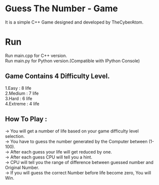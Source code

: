 # Guess The Number - Game
It is a simple C++ Game designed and developed by TheCyberAtom.
# Run
Run main.cpp for C++ version.                                           
Run main.py for Python version.(Compatible with IPython Console)

## Game Contains 4 Difficulty Level.
1.Easy    : 8 life\
2.Medium  : 7 life\
3.Hard    : 6 life\
4.Extreme : 4 life

## How To Play :
-> You will get a number of life based on your game difficulty level selection.\
-> You have to guess the number generated by the Computer between (1-100).\
-> After each guess your life will get reduced by one.\
-> After each guess CPU will tell you a hint.\
-> CPU will tell you the range of difference between guessed number and Original Number.\
-> If you will guess the correct Number before life become zero, You will Win.
